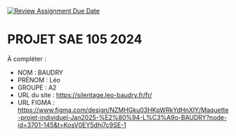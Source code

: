 [![Review Assignment Due Date](https://classroom.github.com/assets/deadline-readme-button-22041afd0340ce965d47ae6ef1cefeee28c7c493a6346c4f15d667ab976d596c.svg)](https://classroom.github.com/a/tqlspz30)
# PROJET SAE 105 2024

À compléter :

- NOM : BAUDRY  
- PRÉNOM : Léo
- GROUPE : A2 
- URL du site : https://silentage.leo-baudry.fr/fr/
- URL FIGMA : https://www.figma.com/design/NZMHGku03HKpWRkYdHnXIY/Maquette-projet-individuel-Jan2025-%E2%80%94-L%C3%A9o-BAUDRY?node-id=3701-145&t=KosV0EY5dhj7c9SE-1
